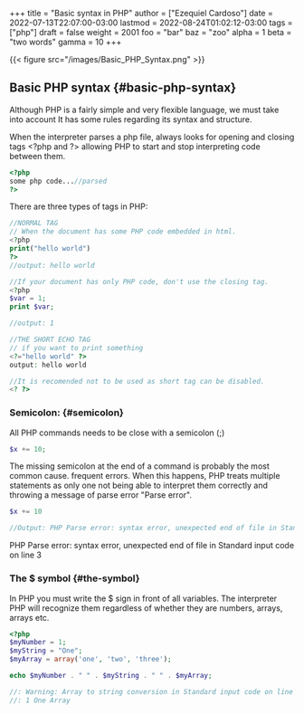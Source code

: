 +++
title = "Basic syntax in PHP"
author = ["Ezequiel Cardoso"]
date = 2022-07-13T22:07:00-03:00
lastmod = 2022-08-24T01:02:12-03:00
tags = ["php"]
draft = false
weight = 2001
foo = "bar"
baz = "zoo"
alpha = 1
beta = "two words"
gamma = 10
+++

{{< figure src="/images/Basic_PHP_Syntax.png" >}}


## Basic PHP syntax {#basic-php-syntax}

Although PHP is a fairly simple and very flexible language, we must take into account
It has some rules regarding its syntax and structure.

When the interpreter parses a php file, always looks for opening and closing
tags &lt;?php and ?&gt; allowing PHP to start and stop interpreting code between them.

```php
<?php
some php code...//parsed
?>
```

There are three types of tags in PHP:

```php
//NORMAL TAG
// When the document has some PHP code embedded in html.
<?php
print("hello world")
?>
//output: hello world

//If your document has only PHP code, don't use the closing tag.
<?php
$var = 1;
print $var;

//output: 1
```

```php
//THE SHORT ECHO TAG
// if you want to print something
<?="hello world" ?>
output: hello world
```

```php
//It is recomended not to be used as short tag can be disabled.
<? ?>
```


### Semicolon: {#semicolon}

All PHP commands needs to be close with a semicolon (;)

```php
$x += 10;
```

The missing semicolon at the end of a command is probably the most common cause.
frequent errors. When this happens, PHP treats multiple statements as
only one not being able to interpret them correctly and throwing a message of
parse error "Parse error".

```php
$x += 10

//Output: PHP Parse error: syntax error, unexpected end of file in Standard input code on line 3
```

PHP Parse error: syntax error, unexpected end of file in Standard input code on line 3


### The $ symbol {#the-symbol}

In PHP you must write the $ sign in front of all variables. The interpreter
PHP will recognize them regardless of whether they are numbers, arrays,
arrays etc.

```php
<?php
$myNumber = 1;
$myString = "One";
$myArray = array('one', 'two', 'three');

echo $myNumber . " " . $myString . " " . $myArray;

//: Warning: Array to string conversion in Standard input code on line 6
//: 1 One Array
```

[//]: # "Exported with love from a post written in Org mode"
[//]: # "- https://github.com/kaushalmodi/ox-hugo"
